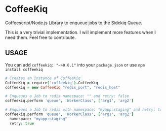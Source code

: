 # CoffeeKiq

Coffeescript/Node.js Library to enqueue jobs to the Sidekiq Queue.

This is a very trivial implementation. I will implement more features when I need them.
Feel free to contribute.


## USAGE

You can add `coffeekiq: "~>0.0.1"` into your `package.json` or use `npm install coffeekiq`

```coffeescript
# Creates an instance of CoffeeKiq
CoffeeKiq = require('coffeekiq').CoffeeKiq
coffeekiq = new CoffeeKiq "redis_port", "redis_host"

# Enqueues a Job to redis namespace: "" and retry: false
coffeekiq.perform 'queue', 'WorkerClass', ['arg1', 'arg2']

# Enqueues a Job to redis with namespace: "myapp:staging" and retry: true
coffeekiq.perform 'queue', 'WorkerClass', ['arg1', 'arg2']
  namespace: "myapp:staging"
  retry: true

```
